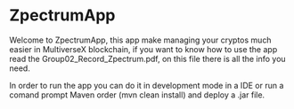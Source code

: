 # ZpectrumApp

Welcome to ZpectrumApp, this app make managing your cryptos much easier in MultiverseX blockchain, if you want to know how to use the app read the Group02_Record_Zpectrum.pdf, on this file there is all the info you need.

In order to run the app you can do it in development mode in a IDE or run a comand prompt Maven order (mvn clean install) and deploy a .jar file.
